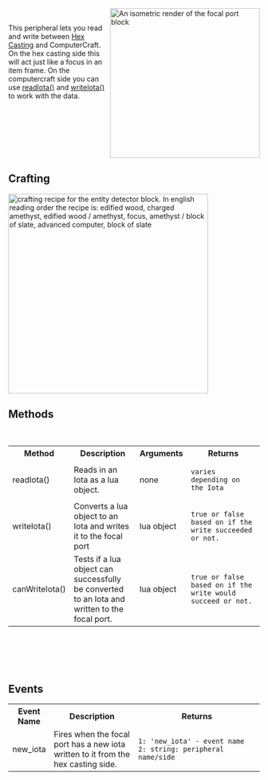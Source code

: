 <img  align="right" width=300 src="images/renders/FocalPortPadded.png" alt="An isometric render of the focal port block">

<br clear="center">

<p valign="left"> 
This peripheral lets you read and write between <a href="https://modrinth.com/mod/hex-casting/">Hex Casting</a> and ComputerCraft. On the hex casting side this will act just like a focus in an item frame. On the computercraft side you can use <a href="#readIota">readIota()</a> and <a href="writeIota">writeIota()</a> to work with the data.
</p>

<br clear="right">

## Crafting


<img align=center width=400 src="images/recipes/focal_port_recipe.gif" alt="crafting recipe for the entity detector block. In english reading order the recipe is: edified wood, charged amethyst, edified wood / amethyst, focus, amethyst / block of slate, advanced computer, block of slate">


<br>

## Methods
<br>

<table align=center>
    <tr>
        <th>
            Method
        </th>
        <th>
            Description
        </th>
        <th>
            Arguments
        </th>
        <th>
            Returns
        </th>
    </tr>
    <tr id="readIota">
        <td>
            readIota()
        </td>
        <td width = 200>
            Reads in an Iota as a lua object.
        </td>
        <td>
            none
        </td>
        <td width=350>
<pre><code class="language-json">varies depending on the Iota
</code></pre>
</td>
    <tr id="writeIota">
        <td>
            writeIota()
        </td>
        <td width = 200>
            Converts a lua object to an Iota and writes it to the focal port
        </td>
        <td>
            lua object
        </td>
        <td width=350>
<pre><code class="language-json">true or false based on if the write succeeded or not.
</code></pre>
</td>
    </tr>
    <tr id="canWriteIota">
        <td>
            canWriteIota()
        </td>
        <td width = 200>
            Tests if a lua object can successfully be converted to an Iota and written to the focal port.
        </td>
        <td>
            lua object
        </td>
        <td width=350>
<pre><code class="language-json">true or false based on if the write would succeed or not.
</code></pre>
</td>
    </tr>
</table>

<br>
<br>
<br>
<br>

## Events

<table align=center>
    <tr>
        <th>
            Event Name
        </th>
        <th>
            Description
        </th>
        <th>
            Returns
        </th>
    </tr>
    <tr>
        <td>
            new_iota
        </td>
        <td width = 200>
            Fires when the focal port has a new iota written to it from the hex casting side.
        </td>
        <td width=350>
<pre><code class="language-json">1: 'new_iota' - event name
2: string: peripheral name/side
</code></pre>
</td>
    </tr>
</table>

